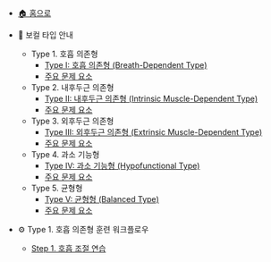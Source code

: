 - [🏠 홈으로](README.md)

- 📘 보컬 타입 안내
  - Type 1. 호흡 의존형
    - [Type I: 호흡 의존형 (Breath-Dependent Type)](vocal-types.md#type-i-호흡-의존형-breath-dependent-type)
    - [주요 문제 요소](vocal-types.md#type-i-주요-문제-요소)
  - Type 2. 내후두근 의존형
    - [Type II: 내후두근 의존형 (Intrinsic Muscle-Dependent Type)](vocal-types.md#type-ii-내후두근-의존형-intrinsic-muscle-dependent-type)
    - [주요 문제 요소](vocal-types.md#type-ii-주요-문제-요소)
  - Type 3. 외후두근 의존형
    - [Type III: 외후두근 의존형 (Extrinsic Muscle-Dependent Type)](vocal-types.md#type-iii-외후두근-의존형-extrinsic-muscle-dependent-type)
    - [주요 문제 요소](vocal-types.md#type-iii-주요-문제-요소)
  - Type 4. 과소 기능형
    - [Type IV: 과소 기능형 (Hypofunctional Type)](vocal-types.md#type-iv-과소-기능형-hypofunctional-type)
    - [주요 문제 요소](vocal-types.md#type-iv-주요-문제-요소)
  - Type 5. 균형형
    - [Type V: 균형형 (Balanced Type)](vocal-types.md#type-v-균형형-balanced-type)
    - [주요 문제 요소](vocal-types.md#type-v-주요-문제-요소)

- ⚙ Type 1. 호흡 의존형 훈련 워크플로우
  - [Step 1. 호흡 조절 연습](type1-step1.md)
